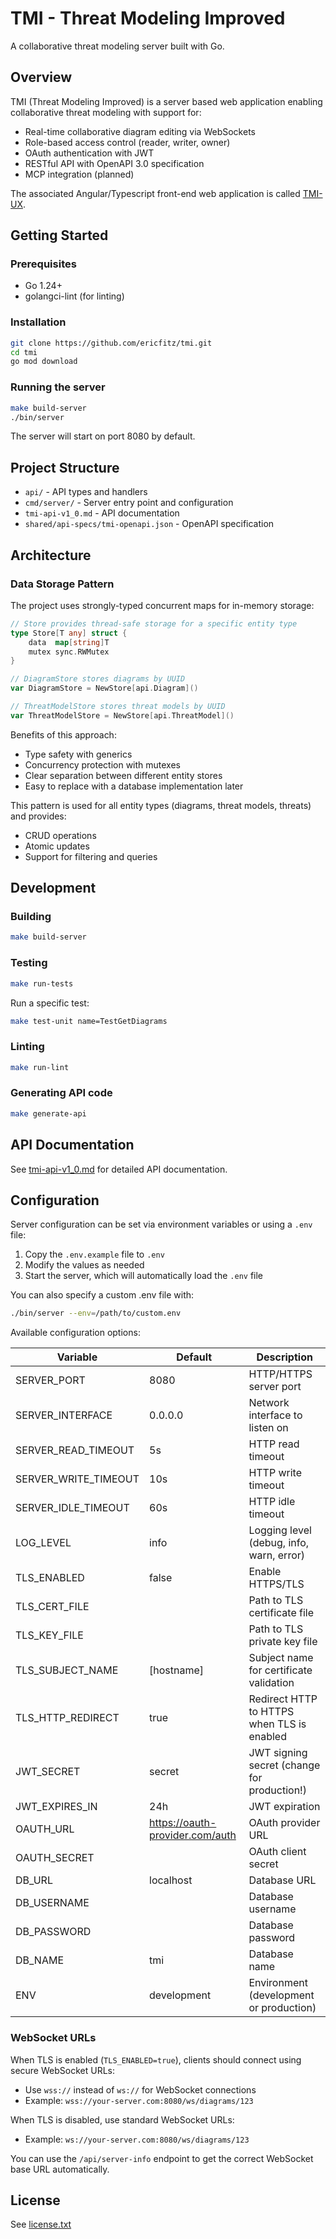 # TMI - Threat Modeling Improved

A collaborative threat modeling server built with Go.

## Overview

TMI (Threat Modeling Improved) is a server based web application enabling collaborative threat modeling with support for:

- Real-time collaborative diagram editing via WebSockets
- Role-based access control (reader, writer, owner)
- OAuth authentication with JWT
- RESTful API with OpenAPI 3.0 specification
- MCP integration (planned)

The associated Angular/Typescript front-end web application is called [TMI-UX](https://github.com/ericfitz/tmi-ux).

## Getting Started

### Prerequisites

- Go 1.24+
- golangci-lint (for linting)

### Installation

```bash
git clone https://github.com/ericfitz/tmi.git
cd tmi
go mod download
```

### Running the server

```bash
make build-server
./bin/server
```

The server will start on port 8080 by default.

## Project Structure

- `api/` - API types and handlers
- `cmd/server/` - Server entry point and configuration
- `tmi-api-v1_0.md` - API documentation
- `shared/api-specs/tmi-openapi.json` - OpenAPI specification

## Architecture

### Data Storage Pattern

The project uses strongly-typed concurrent maps for in-memory storage:

```go
// Store provides thread-safe storage for a specific entity type
type Store[T any] struct {
    data  map[string]T
    mutex sync.RWMutex
}

// DiagramStore stores diagrams by UUID
var DiagramStore = NewStore[api.Diagram]()

// ThreatModelStore stores threat models by UUID
var ThreatModelStore = NewStore[api.ThreatModel]()
```

Benefits of this approach:

- Type safety with generics
- Concurrency protection with mutexes
- Clear separation between different entity stores
- Easy to replace with a database implementation later

This pattern is used for all entity types (diagrams, threat models, threats) and provides:

- CRUD operations
- Atomic updates
- Support for filtering and queries

## Development

### Building

```bash
make build-server
```

### Testing

```bash
make run-tests
```

Run a specific test:

```bash
make test-unit name=TestGetDiagrams
```

### Linting

```bash
make run-lint
```

### Generating API code

```bash
make generate-api
```

## API Documentation

See [tmi-api-v1_0.md](tmi-api-v1_0.md) for detailed API documentation.

## Configuration

Server configuration can be set via environment variables or using a `.env` file:

1. Copy the `.env.example` file to `.env`
2. Modify the values as needed
3. Start the server, which will automatically load the `.env` file

You can also specify a custom .env file with:

```bash
./bin/server --env=/path/to/custom.env
```

Available configuration options:

| Variable             | Default                         | Description                                 |
| -------------------- | ------------------------------- | ------------------------------------------- |
| SERVER_PORT          | 8080                            | HTTP/HTTPS server port                      |
| SERVER_INTERFACE     | 0.0.0.0                         | Network interface to listen on              |
| SERVER_READ_TIMEOUT  | 5s                              | HTTP read timeout                           |
| SERVER_WRITE_TIMEOUT | 10s                             | HTTP write timeout                          |
| SERVER_IDLE_TIMEOUT  | 60s                             | HTTP idle timeout                           |
| LOG_LEVEL            | info                            | Logging level (debug, info, warn, error)    |
| TLS_ENABLED          | false                           | Enable HTTPS/TLS                            |
| TLS_CERT_FILE        |                                 | Path to TLS certificate file                |
| TLS_KEY_FILE         |                                 | Path to TLS private key file                |
| TLS_SUBJECT_NAME     | [hostname]                      | Subject name for certificate validation     |
| TLS_HTTP_REDIRECT    | true                            | Redirect HTTP to HTTPS when TLS is enabled  |
| JWT_SECRET           | secret                          | JWT signing secret (change for production!) |
| JWT_EXPIRES_IN       | 24h                             | JWT expiration                              |
| OAUTH_URL            | https://oauth-provider.com/auth | OAuth provider URL                          |
| OAUTH_SECRET         |                                 | OAuth client secret                         |
| DB_URL               | localhost                       | Database URL                                |
| DB_USERNAME          |                                 | Database username                           |
| DB_PASSWORD          |                                 | Database password                           |
| DB_NAME              | tmi                             | Database name                               |
| ENV                  | development                     | Environment (development or production)     |

### WebSocket URLs

When TLS is enabled (`TLS_ENABLED=true`), clients should connect using secure WebSocket URLs:

- Use `wss://` instead of `ws://` for WebSocket connections
- Example: `wss://your-server.com:8080/ws/diagrams/123`

When TLS is disabled, use standard WebSocket URLs:

- Example: `ws://your-server.com:8080/ws/diagrams/123`

You can use the `/api/server-info` endpoint to get the correct WebSocket base URL automatically.

## License

See [license.txt](license.txt)
